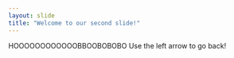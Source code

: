 ```yaml
---
layout: slide
title: "Welcome to our second slide!"
---
```

HOOOOOOOOOOOOBBOOBOBOBO
Use the left arrow to go back!
